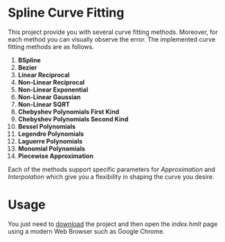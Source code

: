 # Spline Curve Fitting

This project provide you with several curve fitting methods. Moreover, for each method you can visually observe the error. The implemented curve fitting methods are as follows.

1. **BSpline**
2. **Bezier**
3. **Linear Reciprocal**
4. **Non-Linear Reciprocal**
5. **Non-Linear Exponential**
6. **Non-Linear Gaussian**
7. **Non-Linear SQRT**
8. **Chebyshev Polynomials First Kind**
9. **Chebyshev Polynomials Second Kind**
10. **Bessel Polynomials**
11. **Legendre Polynomials**
12. **Laguerre Polynomials**
13. **Monomial Polynomials**
14. **Piecewise Approximation**

Each of the methods support specific parameters for _Approximation_ and _Interpolation_ which give you a flexibility in shaping the curve you desire.

# Usage

You just need to [download](https://github.com/mirsaeedi/spline-curve-fitting/archive/master.zip) the project and then open the _index.hmlt_ page using a modern Web Browser such as Google Chrome.
